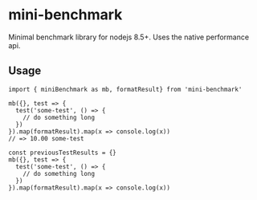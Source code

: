 # mini-benchmark
Minimal benchmark library for nodejs 8.5+. Uses the native performance api.

## Usage
```
import { miniBenchmark as mb, formatResult} from 'mini-benchmark'

mb({}, test => {
  test('some-test', () => {
    // do something long
  })
}).map(formatResult).map(x => console.log(x))
// => 10.00 some-test
```

```
const previousTestResults = {}
mb({}, test => {
  test('some-test', () => {
    // do something long
  })
}).map(formatResult).map(x => console.log(x))
```
